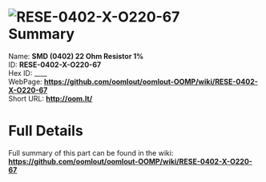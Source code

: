 
![RESE-0402-X-O220-67](https://github.com/oomlout/oomlout-OOMP/blob/master/parts/RESE-0402-X-O220-67/RESE-0402-X-O220-67_420.jpg)   
Summary
=================
  
Name: __SMD (0402) 22 Ohm Resistor 1%__    
ID: __RESE-0402-X-O220-67__   
Hex ID: ____   
WebPage: __https://github.com/oomlout/oomlout-OOMP/wiki/RESE-0402-X-O220-67__   
Short URL: __http://oom.lt/__   

Full Details
==========================
Full summary of this part can be found in the wiki:   
__https://github.com/oomlout/oomlout-OOMP/wiki/RESE-0402-X-O220-67__    

